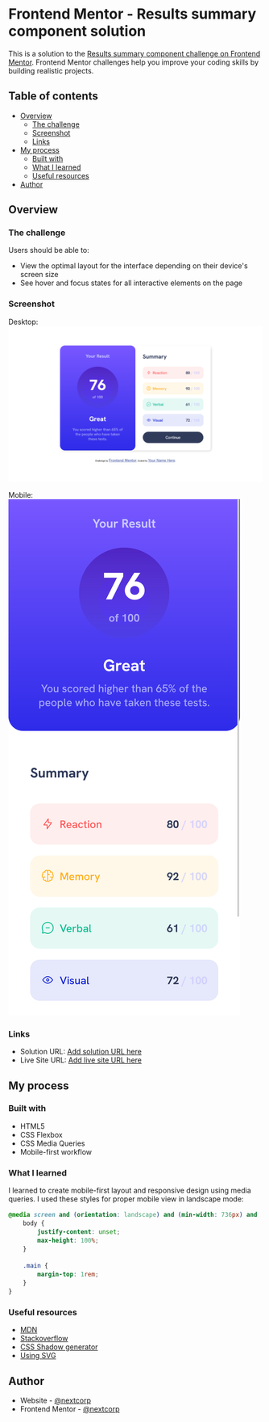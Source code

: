 # Frontend Mentor - Results summary component solution

This is a solution to the [Results summary component challenge on Frontend Mentor](https://www.frontendmentor.io/challenges/results-summary-component-CE_K6s0maV). Frontend Mentor challenges help you improve your coding skills by building realistic projects. 

## Table of contents

- [Overview](#overview)
  - [The challenge](#the-challenge)
  - [Screenshot](#screenshot)
  - [Links](#links)
- [My process](#my-process)
  - [Built with](#built-with)
  - [What I learned](#what-i-learned)
  - [Useful resources](#useful-resources)
- [Author](#author)

## Overview

### The challenge

Users should be able to:

- View the optimal layout for the interface depending on their device's screen size
- See hover and focus states for all interactive elements on the page

### Screenshot

Desktop:
![](./desktop-screeenshot.png)

Mobile:
![](./mobile-screenshot.png)

### Links

- Solution URL: [Add solution URL here](https://www.frontendmentor.io/challenges/results-summary-component-CE_K6s0maV/hub)
- Live Site URL: [Add live site URL here](https://your-live-site-url.com)

## My process

### Built with

- HTML5
- CSS Flexbox
- CSS Media Queries
- Mobile-first workflow

### What I learned
I learned to create mobile-first layout and responsive design using media queries.
I used these styles for proper mobile view in landscape mode:
```css
@media screen and (orientation: landscape) and (min-width: 736px) and (max-height: 500px) {
    body {
        justify-content: unset;
        max-height: 100%;
    }

    .main {
        margin-top: 1rem;
    }
}
```

### Useful resources

- [MDN](https://developer.mozilla.org/en-US/)
- [Stackoverflow](https://stackoverflow.com/questions)
- [CSS Shadow generator](https://www.cssmatic.com/box-shadow)
- [Using SVG](https://css-tricks.com/using-svg/)

## Author

- Website - [@nextcorp](https://nextcorp.github.io/)
- Frontend Mentor - [@nextcorp](https://www.frontendmentor.io/profile/nextcorp)

